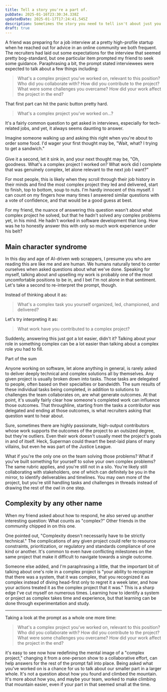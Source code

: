 ```yaml
---
title: Tell a story you're a part of.
pubDate: 2025-01-16T23:30:34.338Z
updatedDate: 2025-01-17T17:24:41.545Z
description: Sometimes the story you need to tell isn't about just you.
draft: true
---
```


A friend was preparing for a job interview at a pretty high-profile startup when he reached out for advice in an online community we both frequent. The recruiters had laid out some expectations for the interview that seemed pretty bog-standard, but one particular item prompted my friend to seek some guidance. Paraphrasing a bit, the prompt stated interviewees were expected to talk about a few things including:

> What's a complex project you've worked on, relevant to this position? Who did you collaborate with? How did you contribute to the project? What were some challenges you overcame? How did your work affect the project in the end?

 That first part can hit the panic button pretty hard.

> What's a complex project you've worked on...?

It's a fairly common question to get asked in interviews, especially for tech-related jobs, and yet, it always seems daunting to answer. 

Imagine someone walking up and asking this right when you're about to order some food. I'd wager your first thought may be, "Wait, what? I trying to get a sandwich."\
\
Give it a second, let it sink in, and your next thought may be, "Oh, goodness. What's a complex project I worked on? What work did I complete that was genuinely complex, let alone relevant to the next job I want?"

For most people, this is likely when they scroll through their job history in their minds and find the most complex project they led and delivered, start to finish, top to bottom, soup to nuts. I'm hardly innocent of this myself. I can count on my fingers how many times I answered similar questions with a vote of confidence, and that would be a good guess at best.

For my friend, the nuance of answering this question wasn't about what complex project he solved, but that he hadn't solved any complex problems yet, in his mind. He hadn't worked in software development that long. How was he to honestly answer this with only so much work experience under his belt? 

## Main character syndrome

In this day and age of AI-driven web scrappers, I presume you who are reading this are like me and are human. We humans naturally tend to center ourselves when asked questions about what we've done. Speaking for myself, talking about and upselling my work is probably one of the most uncomfortable positions to be in, and I bet I'm not alone in that sentiment. Let's take a second to re-interpret the prompt, though.

Instead of thinking about it as:

> What's a complex task you yourself organized, led, championed, and delivered?

Let's try interpreting it as:

> What work have you contributed to a complex project?

Suddenly, answering this just got a lot easier, didn't it? Talking about your role in something complex can be a lot easier than talking about a complex role you had to fill.

Part of the sum

Anyone working on software, let alone anything in general, is rarely asked to deliver deeply technical and complex solutions all by themselves. Any given project is usually broken down into tasks. Those tasks are delegated to people, often based on their specialties or bandwidth. The sum results of these individual tasks being completed, in addition to solutions to challenges the team collaborates on, are what generate outcomes. At that point, it's usually fairly clear how someone's completed work can influence those outcomes. That throughline, starting from the tasks a contributor was delegated and ending at those outcomes, is what recruiters asking that question want to hear about.

Sure, sometimes there are highly passionate, high-output contributors whose work supports the outcomes of the project to an outsized degree, but they're outliers. Even their work doesn't usually meet the project's goals in and of itself. Heck, Superman could thwart the best-laid plans of many villains, but even he was part of the Justice League.

What if you're the only one on the team solving those problems? What if you've built something for yourself to solve your own complex problems? The same rubric applies, and you're still not in a silo. You're likely still collaborating with stakeholders, one of which can definitely be you in the mirror, to identify deliverables and timelines. You may own more of the project, but you're still handling tasks and challenges in threads instead of drawing the rest of the owl in one step.

## Complexity by any other name

When my friend asked about how to respond, he also served up another interesting question: What counts as "complex?" Other friends in the community chipped in on this one.

One pointed out, "Complexity doesn't necessarily have to be strictly technical." The complications of any given project could refer to resource constraints, prioritization, or regulatory and standards compliance of one kind or another. It's common to even have conflicting milestones on the same project that make it difficult to navigate towards a single outcome. 

Someone else added, and I'm paraphrasing a little, that the important bit of talking about one's role in a complex project is "your ability to recognize that there was a system, that it was complex, that you recognized it as complex instead of diving head-first only to regret it a week later, and how your actions treated it as the complex project that it was." This is a sharp edge I've cut myself on numerous times. Learning how to identify a system or project as complex takes time and experience, but that learning can be done through experimentation and study. 

***

Taking a look at the prompt as a whole one more time:

> What's a complex project you've worked on, relevant to this position? Who did you collaborate with? How did you contribute to the project? What were some challenges you overcame? How did your work affect the project in the end?

it's easy to see now how redefining the mental image of a "complex project," changing it from a one-person show to a collaborative effort, can help answers for the rest of the prompt fall into place. Being asked what you've worked on is a chance for us to talk about our smaller part in a larger whole. It's not a question about how you found and climbed the mountain. It's more about how you, and maybe your team, worked to make climbing that mountain easier, even if your part in that seemed small at the time.
